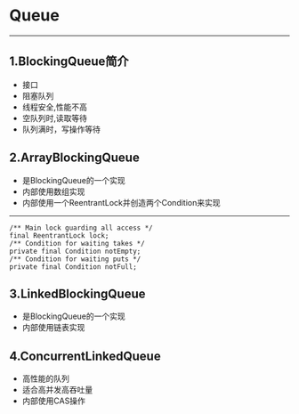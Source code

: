 # Queue

---

## 1.BlockingQueue简介
* 接口
* 阻塞队列
* 线程安全,性能不高
* 空队列时,读取等待
* 队列满时，写操作等待

## 2.ArrayBlockingQueue
* 是BlockingQueue的一个实现
* 内部使用数组实现
* 内部使用一个ReentrantLock并创造两个Condition来实现

---
    /** Main lock guarding all access */
    final ReentrantLock lock;
    /** Condition for waiting takes */
    private final Condition notEmpty;
    /** Condition for waiting puts */
    private final Condition notFull;

## 3.LinkedBlockingQueue
* 是BlockingQueue的一个实现
* 内部使用链表实现

## 4.ConcurrentLinkedQueue
* 高性能的队列
* 适合高并发高吞吐量
* 内部使用CAS操作